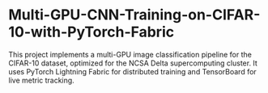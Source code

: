 # Multi-GPU-CNN-Training-on-CIFAR-10-with-PyTorch-Fabric
This project implements a multi-GPU image classification pipeline for the CIFAR-10 dataset, optimized for the NCSA Delta supercomputing cluster. It uses PyTorch Lightning Fabric for distributed training and TensorBoard for live metric tracking.
